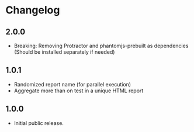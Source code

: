 # Changelog

## 2.0.0
- Breaking: Removing Protractor and phantomjs-prebuilt as dependencies  
(Should be installed separately if needed)

## 1.0.1
- Randomized report name (for parallel execution)
- Aggregate more than on test in a unique HTML report

## 1.0.0
- Initial public release.
